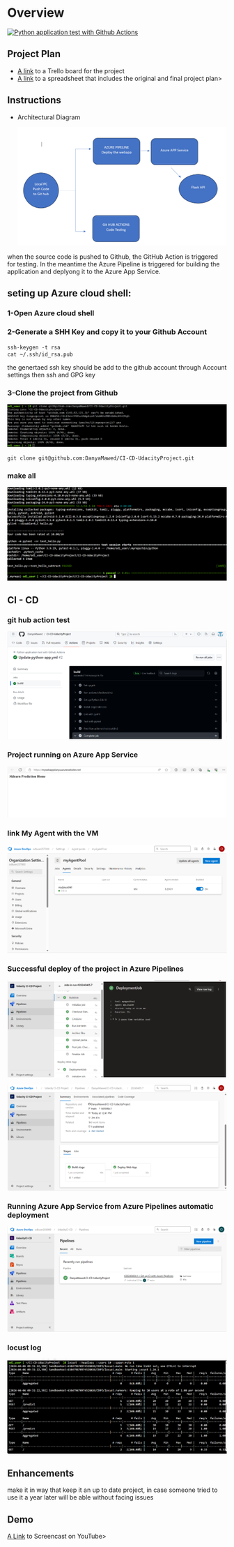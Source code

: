 # Overview
[![Python application test with Github Actions](https://github.com/DanyaMawed/CI-CD-UdacityProject/actions/workflows/python-app.yml/badge.svg)](https://github.com/DanyaMawed/CI-CD-UdacityProject/actions/workflows/python-app.yml)

## Project Plan

* [A link](https://trello.com/invite/b/al3DQVut/ATTId8fa10566d4cf16095e3915b8cb26c2471A00315/udacity-project) to a Trello board for the project
* [A link](https://docs.google.com/spreadsheets/d/19t-rdhJbaB3wmZ_VwUqVRomdojht7PFhSi0Op_Er668/edit?usp=sharing) to a spreadsheet that includes the original and final project plan>


## Instructions

* Architectural Diagram

   ![alt text](https://github.com/DanyaMawed/CI-CD-UdacityProject/blob/b1c2a520d6e8d1c8303c0474849a4f544463287a/Project%20%20Diagram.png)

when the source code is pushed to Github, the GitHub Action is triggered for testing. In the meantime the Azure Pipeline is triggered for building the application and deplyong it to the Azure App Service.

## seting up Azure cloud shell:
 ### 1-Open Azure cloud shell
 ### 2-Generate a SHH Key and copy it to your Github Account

```
ssh-keygen -t rsa
cat ~/.ssh/id_rsa.pub
```
the genertaed ssh key should be add to the github account through Account settings then ssh and GPG key 

 ### 3-Clone the project from Github
 ![alt text](https://github.com/DanyaMawed/CI-CD-UdacityProject/blob/fe96e12f1c63f6d20a8a8c30bfa50aabde92876b/git%20clone.png?raw=true)

```
git clone git@github.com:DanyaMawed/CI-CD-UdacityProject.git
```
### make all 
 ![alt text](https://github.com/DanyaMawed/CI-CD-UdacityProject/blob/fe96e12f1c63f6d20a8a8c30bfa50aabde92876b/make%20all%20passed.png?raw=true)

## CI - CD
### git hub action test 
 ![alt text](https://github.com/DanyaMawed/CI-CD-UdacityProject/blob/fe96e12f1c63f6d20a8a8c30bfa50aabde92876b/github%20actions.png?raw=true)

### Project running on Azure App Service
 ![alt text](https://github.com/DanyaMawed/CI-CD-UdacityProject/blob/fe96e12f1c63f6d20a8a8c30bfa50aabde92876b/webpage.png)

### link My Agent with the VM
 ![alt text](https://github.com/DanyaMawed/CI-CD-UdacityProject/blob/fe96e12f1c63f6d20a8a8c30bfa50aabde92876b/my%20Agebt%20pool%20linked%20with%20vm%20online.png)


### Successful deploy of the project in Azure Pipelines
 ![alt text](https://github.com/DanyaMawed/CI-CD-UdacityProject/blob/fe96e12f1c63f6d20a8a8c30bfa50aabde92876b/build%20job.png)

 ![alt text](https://github.com/DanyaMawed/CI-CD-UdacityProject/blob/fe96e12f1c63f6d20a8a8c30bfa50aabde92876b/successful%20pipeline.png)

### Running Azure App Service from Azure Pipelines automatic deployment
 ![alt text](https://github.com/DanyaMawed/CI-CD-UdacityProject/blob/fe96e12f1c63f6d20a8a8c30bfa50aabde92876b/Pipline%20screen.png)


 ### locust log 
![alt text](https://github.com/DanyaMawed/CI-CD-UdacityProject/blob/27039f26db7ecf21e80e6b97ee6405938141c721/locust%20log.png)



## Enhancements

make it in way that keep it an up to date project, in case someone tried to use it a year later will be able without facing issues 

## Demo 

 [A Link](https://youtu.be/VkadLj0yA-g?si=UA7xtG7UtSAgSXYI) to Screencast on YouTube>


